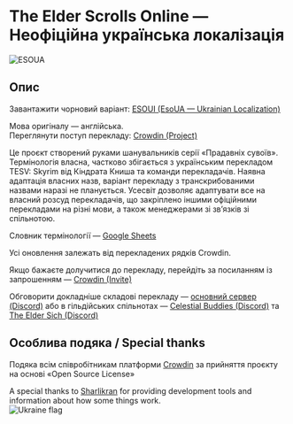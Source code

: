 # The Elder Scrolls Online — Неофіційна українська локалізація
![ESOUA](https://user-images.githubusercontent.com/108600378/230192616-1288574b-aa69-46f4-a0b3-3b84eb5a0ec1.jpg)
## Опис
  
Завантажити чорновий варіант: [ESOUI (EsoUA — Ukrainian Localization)](https://www.esoui.com/downloads/info3437-EsoUAUkrainianLocalization.html)  
  
Мова оригіналу — англійська.  
Переглянути поступ перекладу: [Crowdin (Project)](https://crowdin.com/project/esoua)  
  
Це проєкт створений руками шанувальників серії «Прадавніх сувоїв». Термінологія власна, частково збігається з українським перекладом TESV: Skyrim від Кіндрата Книша та команди перекладачів. Наявна адаптація власних назв, варіант перекладу з транскрибованими назвами наразі не планується. Усесвіт дозволяє адаптувати все на власний розсуд перекладачів, що закріплено іншими офіційними перекладами на різні мови, а також менеджерами зі зв’язків зі спільнотою. 

Словник термінології — [Google Sheets](https://docs.google.com/spreadsheets/d/1d7CrbwoIyRHda2AA8_YgWK1M2i8vp8_3RIK1UMNFJ5Y/edit?usp=sharing)  

Усі оновлення залежать від перекладених рядків Crowdin.

Якщо бажаєте долучитися до перекладу, перейдіть за посиланням із запрошенням — [Crowdin (Invite)](https://crowdin.com/project/esoua/invite?h=45087f32289fce538567d6aafca07f251628471)  

Обговорити докладніше складові перекладу — [основний сервер (Discord)](https://discord.gg/qm6ctpNbmV) або в гільдійських спільнотах — [Celestial Buddies (Discord)](https://discord.gg/34BuuCkG3n) та  [The Elder Sich (Discord)](https://discord.gg/ZzbNkNz)  

## Особлива подяка / Special thanks

Подяка всім співробітникам платформи [Crowdin](https://crowdin.com/) за прийняття проєкту на основі «Open Source License»  

A special thanks to [Sharlikran](https://github.com/Sharlikran) for providing development tools and information about how some things work.  
![Ukraine flag](https://github.githubassets.com/images/icons/emoji/unicode/1f1fa-1f1e6.png?v8)  
